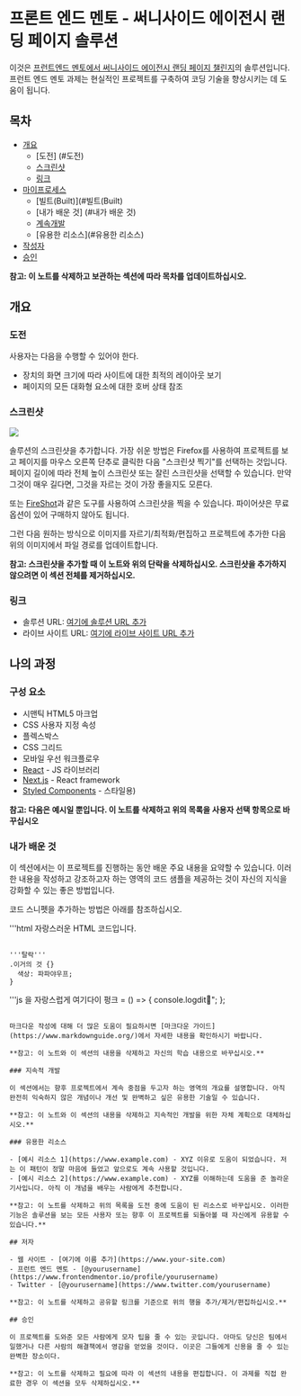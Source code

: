 # 프론트 엔드 멘토 - 써니사이드 에이전시 랜딩 페이지 솔루션

이것은 [프런트엔드 멘토에서 써니사이드 에이전시 랜딩 페이지 챌린지](https://www.frontendmentor.io/challenges/sunnyside-agency-landing-page-7yVs3B6ef)의 솔루션입니다. 프런트 엔드 멘토 과제는 현실적인 프로젝트를 구축하여 코딩 기술을 향상시키는 데 도움이 됩니다.

## 목차

- [개요](#개요)
  - [도전] (#도전)
  - [스크린샷](#스크린샷)
  - [링크](#링크)
- [마이프로세스](#마이프로세스)
  - [빌트(Built)](#빌트(Built)
  - [내가 배운 것] (#내가 배운 것)
  - [계속개발](#계속개발)
  - [유용한 리소스](#유용한 리소스)
- [작성자](#작성자)
- [승인](#승인)

**참고: 이 노트를 삭제하고 보관하는 섹션에 따라 목차를 업데이트하십시오.**

## 개요

### 도전

사용자는 다음을 수행할 수 있어야 한다.

- 장치의 화면 크기에 따라 사이트에 대한 최적의 레이아웃 보기
- 페이지의 모든 대화형 요소에 대한 호버 상태 참조

### 스크린샷

![](./hot.jpg)

솔루션의 스크린샷을 추가합니다. 가장 쉬운 방법은 Firefox를 사용하여 프로젝트를 보고 페이지를 마우스 오른쪽 단추로 클릭한 다음 "스크린샷 찍기"를 선택하는 것입니다. 페이지 길이에 따라 전체 높이 스크린샷 또는 잘린 스크린샷을 선택할 수 있습니다. 만약 그것이 매우 길다면, 그것을 자르는 것이 가장 좋을지도 모른다.

또는 [FireShot](https://getfireshot.com/)과 같은 도구를 사용하여 스크린샷을 찍을 수 있습니다. 파이어샷은 무료 옵션이 있어 구매하지 않아도 됩니다.

그런 다음 원하는 방식으로 이미지를 자르기/최적화/편집하고 프로젝트에 추가한 다음 위의 이미지에서 파일 경로를 업데이트합니다.

**참고: 스크린샷을 추가할 때 이 노트와 위의 단락을 삭제하십시오. 스크린샷을 추가하지 않으려면 이 섹션 전체를 제거하십시오.**

### 링크

- 솔루션 URL: [여기에 솔루션 URL 추가](https://your-solution-url.com)
- 라이브 사이트 URL: [여기에 라이브 사이트 URL 추가](https://your-live-site-url.com)

## 나의 과정

### 구성 요소

- 시맨틱 HTML5 마크업
- CSS 사용자 지정 속성
- 플렉스박스
- CSS 그리드
- 모바일 우선 워크플로우
- [React](https://reactjs.org/) - JS 라이브러리
- [Next.js](https://nextjs.org/) - React framework
- [Styled Components](https://styled-components.com/) - 스타일용)

**참고: 다음은 예시일 뿐입니다. 이 노트를 삭제하고 위의 목록을 사용자 선택 항목으로 바꾸십시오**

### 내가 배운 것

이 섹션에서는 이 프로젝트를 진행하는 동안 배운 주요 내용을 요약할 수 있습니다. 이러한 내용을 작성하고 강조하고자 하는 영역의 코드 샘플을 제공하는 것이 자신의 지식을 강화할 수 있는 좋은 방법입니다.

코드 스니펫을 추가하는 방법은 아래를 참조하십시오.

'''html
자랑스러운 HTML 코드입니다.
```

'''탈락'''
.이거의 것 {}
  색상: 파파야우프;
}
```

'''js
을 자랑스럽게 여기다이 펑크 = () => {
  console.logdit🎉";
};
```

마크다운 작성에 대해 더 많은 도움이 필요하시면 [마크다운 가이드](https://www.markdownguide.org/)에서 자세한 내용을 확인하시기 바랍니다.

**참고: 이 노트와 이 섹션의 내용을 삭제하고 자신의 학습 내용으로 바꾸십시오.**

### 지속적 개발

이 섹션에서는 향후 프로젝트에서 계속 중점을 두고자 하는 영역의 개요를 설명합니다. 아직 완전히 익숙하지 않은 개념이나 개선 및 완벽하고 싶은 유용한 기술일 수 있습니다.

**참고: 이 노트와 이 섹션의 내용을 삭제하고 지속적인 개발을 위한 자체 계획으로 대체하십시오.**

### 유용한 리소스

- [예시 리소스 1](https://www.example.com) - XYZ 이유로 도움이 되었습니다. 저는 이 패턴이 정말 마음에 들었고 앞으로도 계속 사용할 것입니다.
- [예시 리소스 2](https://www.example.com) - XYZ를 이해하는데 도움을 준 놀라운 기사입니다. 아직 이 개념을 배우는 사람에게 추천합니다.

**참고: 이 노트를 삭제하고 위의 목록을 도전 중에 도움이 된 리소스로 바꾸십시오. 이러한 기능은 솔루션을 보는 모든 사용자 또는 향후 이 프로젝트를 되돌아볼 때 자신에게 유용할 수 있습니다.**

## 저자

- 웹 사이트 - [여기에 이름 추가](https://www.your-site.com)
- 프런트 엔드 멘토 - [@yourusername](https://www.frontendmentor.io/profile/yourusername)
- Twitter - [@yourusername](https://www.twitter.com/yourusername)

**참고: 이 노트를 삭제하고 공유할 링크를 기준으로 위의 행을 추가/제거/편집하십시오.**

## 승인

이 프로젝트를 도와준 모든 사람에게 모자 팁을 줄 수 있는 곳입니다. 아마도 당신은 팀에서 일했거나 다른 사람의 해결책에서 영감을 얻었을 것이다. 이곳은 그들에게 신용을 줄 수 있는 완벽한 장소이다.

**참고: 이 노트를 삭제하고 필요에 따라 이 섹션의 내용을 편집합니다. 이 과제를 직접 완료한 경우 이 섹션을 모두 삭제하십시오.**